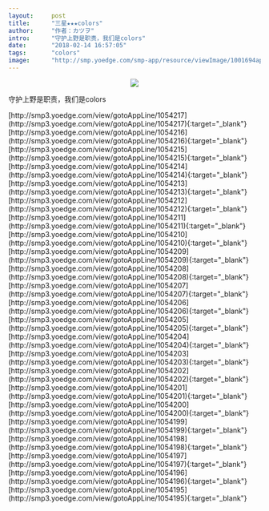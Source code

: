 ```yaml
---
layout:     post
title:      "三星★★★colors"
author:     "作者：カツヲ"
intro:      "守护上野是职责，我们是colors"
date:       "2018-02-14 16:57:05"
tags:       "colors"
image:      "http://smp.yoedge.com/smp-app/resource/viewImage/1001694appline.png"
---
```

<div style="text-align: center">
<p><img src="http://smp.yoedge.com/smp-app/resource/viewImage/1001694appline.png"/></p>
</div>
<p class="post-meta">
<span>守护上野是职责，我们是colors</span>
</p>
[http://smp3.yoedge.com/view/gotoAppLine/1054217](http://smp3.yoedge.com/view/gotoAppLine/1054217){:target="_blank"}
[http://smp3.yoedge.com/view/gotoAppLine/1054216](http://smp3.yoedge.com/view/gotoAppLine/1054216){:target="_blank"}
[http://smp3.yoedge.com/view/gotoAppLine/1054215](http://smp3.yoedge.com/view/gotoAppLine/1054215){:target="_blank"}
[http://smp3.yoedge.com/view/gotoAppLine/1054214](http://smp3.yoedge.com/view/gotoAppLine/1054214){:target="_blank"}
[http://smp3.yoedge.com/view/gotoAppLine/1054213](http://smp3.yoedge.com/view/gotoAppLine/1054213){:target="_blank"}
[http://smp3.yoedge.com/view/gotoAppLine/1054212](http://smp3.yoedge.com/view/gotoAppLine/1054212){:target="_blank"}
[http://smp3.yoedge.com/view/gotoAppLine/1054211](http://smp3.yoedge.com/view/gotoAppLine/1054211){:target="_blank"}
[http://smp3.yoedge.com/view/gotoAppLine/1054210](http://smp3.yoedge.com/view/gotoAppLine/1054210){:target="_blank"}
[http://smp3.yoedge.com/view/gotoAppLine/1054209](http://smp3.yoedge.com/view/gotoAppLine/1054209){:target="_blank"}
[http://smp3.yoedge.com/view/gotoAppLine/1054208](http://smp3.yoedge.com/view/gotoAppLine/1054208){:target="_blank"}
[http://smp3.yoedge.com/view/gotoAppLine/1054207](http://smp3.yoedge.com/view/gotoAppLine/1054207){:target="_blank"}
[http://smp3.yoedge.com/view/gotoAppLine/1054206](http://smp3.yoedge.com/view/gotoAppLine/1054206){:target="_blank"}
[http://smp3.yoedge.com/view/gotoAppLine/1054205](http://smp3.yoedge.com/view/gotoAppLine/1054205){:target="_blank"}
[http://smp3.yoedge.com/view/gotoAppLine/1054204](http://smp3.yoedge.com/view/gotoAppLine/1054204){:target="_blank"}
[http://smp3.yoedge.com/view/gotoAppLine/1054203](http://smp3.yoedge.com/view/gotoAppLine/1054203){:target="_blank"}
[http://smp3.yoedge.com/view/gotoAppLine/1054202](http://smp3.yoedge.com/view/gotoAppLine/1054202){:target="_blank"}
[http://smp3.yoedge.com/view/gotoAppLine/1054201](http://smp3.yoedge.com/view/gotoAppLine/1054201){:target="_blank"}
[http://smp3.yoedge.com/view/gotoAppLine/1054200](http://smp3.yoedge.com/view/gotoAppLine/1054200){:target="_blank"}
[http://smp3.yoedge.com/view/gotoAppLine/1054199](http://smp3.yoedge.com/view/gotoAppLine/1054199){:target="_blank"}
[http://smp3.yoedge.com/view/gotoAppLine/1054198](http://smp3.yoedge.com/view/gotoAppLine/1054198){:target="_blank"}
[http://smp3.yoedge.com/view/gotoAppLine/1054197](http://smp3.yoedge.com/view/gotoAppLine/1054197){:target="_blank"}
[http://smp3.yoedge.com/view/gotoAppLine/1054196](http://smp3.yoedge.com/view/gotoAppLine/1054196){:target="_blank"}
[http://smp3.yoedge.com/view/gotoAppLine/1054195](http://smp3.yoedge.com/view/gotoAppLine/1054195){:target="_blank"}


